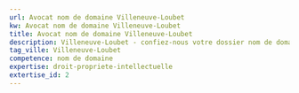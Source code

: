 ```yaml
---
url: Avocat nom de domaine Villeneuve-Loubet
kw: Avocat nom de domaine Villeneuve-Loubet
title: Avocat nom de domaine Villeneuve-Loubet
description: Villeneuve-Loubet - confiez-nous votre dossier nom de domaine
tag_ville: Villeneuve-Loubet
competence: nom de domaine
expertise: droit-propriete-intellectuelle
extertise_id: 2
---
```

